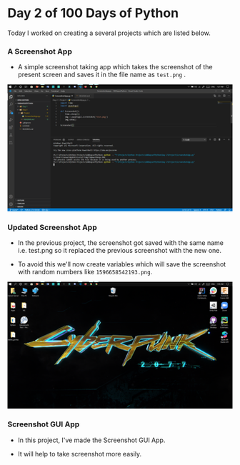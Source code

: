 # Day 2 of 100 Days of Python
Today I worked on creating a several projects which are listed below.

### A Screenshot App

- A simple screenshot taking app which takes the screenshot of the present screen and saves it in the file name as `test.png` .

![test.png](https://github.com/saswatsamal/100DaysofPython/blob/master/Day%202/Project/Project%201-%20Screenshot%20App/test.png)

### Updated Screenshot App

- In the previous project, the screenshot got saved with the same name i.e. test.png so it replaced the previous screenshot with the new one.

- To avoid this we'll now create variables which will save the screenshot with random numbers like `1596658542193.png`.

![1596658542193.png](https://github.com/saswatsamal/100DaysofPython/blob/master/Day%202/Project/Project%202%20-%20Updated%20Screenshot%20App/1596658542193.png)

### Screenshot GUI App

- In this project, I've made the Screenshot GUI App.

- It will help to take screenshot more easily.
